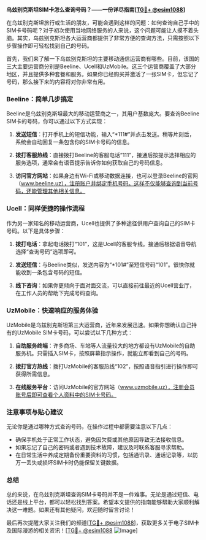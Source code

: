 **乌兹别克斯坦SIM卡怎么查询号码？——一份详尽指南[[TG💪+ @esim1088](https://t.me/s/esim1088)]**

在乌兹别克斯坦旅行或生活的朋友，可能会遇到这样的问题：如何查询自己手中的SIM卡号码呢？对于初次使用当地网络服务的人来说，这个问题可能让人摸不着头脑。其实，乌兹别克斯坦各大运营商都提供了非常方便的查询方法，只需按照以下步骤操作即可轻松找到自己的号码。

首先，我们来了解一下乌兹别克斯坦的主要移动通信运营商有哪些。目前，该国的三大主要运营商分别是Beeline、Ucell和UzMobile。这三个运营商覆盖了大部分地区，并且提供多种套餐和服务。如果你已经购买并激活了一张SIM卡，但忘记了号码，那么接下来的内容将对你非常有用。

### Beeline：简单几步搞定

Beeline是乌兹别克斯坦最大的移动运营商之一，其用户基数庞大。要查询Beeline SIM卡的号码，你可以通过以下方式实现：

1. **发送短信**：打开手机上的短信功能，输入“*111#”并点击发送。稍等片刻后，系统会自动回复一条包含你的SIM卡号码的信息。
   
2. **拨打客服热线**：直接拨打Beeline的客服电话“111”，接通后按提示选择相应的服务选项，通常会有语音提示告诉你如何获取自己的号码信息。

3. **访问官方网站**：如果身边有Wi-Fi或移动数据连接，也可以登录Beeline的官网（www.beeline.uz），注册账户并绑定手机号码。这样不仅能够查询到当前号码，还能管理其他相关信息。

### Ucell：同样便捷的操作流程

作为另一家知名的移动运营商，Ucell也提供了多种途径供用户查询自己的SIM卡号码。以下是具体步骤：

1. **拨打电话**：拿起电话拨打“101”，这是Ucell的客服专线。接通后根据语音导航选择“查询号码”选项即可。

2. **发送短信**：与Beeline类似，发送内容为“*101#”至短信号码“101”。很快你就能收到一条包含号码的短信。

3. **线下咨询**：如果你更倾向于面对面交流，可以直接前往最近的Ucell营业厅，在工作人员的帮助下完成号码查询。

### UzMobile：快速响应的服务体验

UzMobile是乌兹别克斯坦第三大运营商，近年来发展迅速。如果你想确认自己持有的UzMobile SIM卡号码，可以尝试以下几种方式：

1. **自助服务终端**：许多商场、车站等人流量较大的地方都设有UzMobile的自助服务机。只需插入SIM卡，按照屏幕指示操作，就能立即看到自己的号码。

2. **拨打官方热线**：拨打UzMobile的客服热线“102”，按照语音指引进行操作即可获得所需信息。

3. **在线服务平台**：访问UzMobile的官方网站（www.uzmobile.uz），注册会员账号后即可查看个人资料中的SIM卡号码。

### 注意事项与贴心建议

无论你是通过哪种方式查询号码，在操作过程中都需要注意以下几点：

- 确保手机处于正常工作状态，避免因欠费或其他原因导致无法接收信息。
- 如果忘记了自己的密码或者遇到技术故障，建议及时联系客服寻求帮助。
- 在日常生活中养成定期备份重要资料的习惯，包括通讯录、通话记录等，以防万一丢失或损坏SIM卡时仍能保留关键数据。

### 总结

总的来说，在乌兹别克斯坦查询SIM卡号码并不是一件难事。无论是通过短信、电话还是线上平台，都可以轻松找到答案。希望本文提供的指南能够帮助大家顺利解决这一难题。如果还有其他疑问，欢迎随时留言讨论！

最后再次提醒大家关注我们的频道[[TG💪+ @esim1088](https://t.me/s/esim1088)]，获取更多关于电子SIM卡及国际漫游的相关资讯！[[TG💪+ @esim1088](https://t.me/s/esim1088) ![Image](https://i.postimg.cc/4NQfJmqS/Snipaste-2025-05-13-00-14-12.png)]